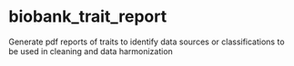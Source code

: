 # biobank_trait_report
Generate pdf reports of traits to identify data sources or classifications to be used in cleaning and data harmonization
